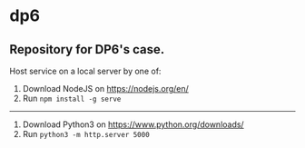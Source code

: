 # dp6
## Repository for DP6's case.

Host service on a local server by one of:

1. Download NodeJS on https://nodejs.org/en/
2. Run `npm install -g serve`

-----------------------------------------------------------

1. Download Python3 on https://www.python.org/downloads/
2. Run `python3 -m http.server 5000`

